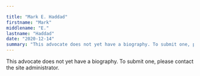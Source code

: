 ```yaml
---

title: "Mark E. Haddad"
firstname: "Mark"
middlename: "E."
lastname: "Haddad"
date: "2020-12-14"
summary: "This advocate does not yet have a biography. To submit one, please contact the site administrator."
---
```

This advocate does not yet have a biography. To submit one, please contact the site administrator.

